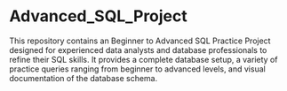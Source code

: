 # Advanced_SQL_Project
This repository contains an Beginner to Advanced SQL Practice Project designed for experienced data analysts and database professionals to refine their SQL skills. It provides a complete database setup, a variety of practice queries ranging from beginner to advanced levels, and visual documentation of the database schema.
